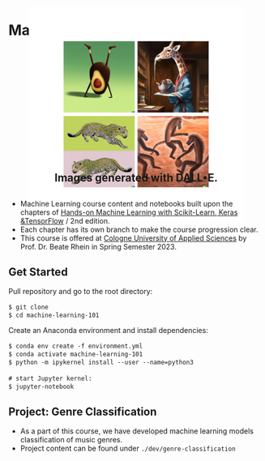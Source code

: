 # Machine Learning 101

<figure>
  <img style="margin-top:-83px;" src="./assets/MLWR-Cover.png" alt="Machine Learning 101">
  <h2 style="text-align:center;margin-top:-103px;margin-bottom:30px;">Images generated with DALL•E.</h2>
</figure>

- Machine Learning course content and notebooks built upon the chapters of [Hands-on Machine Learning with Scikit-Learn, Keras &TensorFlow](https://www.oreilly.com/library/view/hands-on-machine-learning/9781492032632/) / 2nd edition.
- Each chapter has its own branch to make the course progression clear.
- This course is offered at [Cologne University of Applied Sciences](https://www.th-koeln.de/studium/technische-informatik-master_1197.php) by Prof. Dr. Beate Rhein in Spring Semester 2023.

## Get Started
Pull repository and go to the root directory:
```shell
$ git clone
$ cd machine-learning-101
```

Create an Anaconda environment and install dependencies:
```shell
$ conda env create -f environment.yml
$ conda activate machine-learning-101
$ python -m ipykernel install --user --name=python3

# start Jupyter kernel:
$ jupyter-notebook
```

## Project: Genre Classification
- As a part of this course, we have developed machine learning models classification of music genres.
- Project content can be found under `./dev/genre-classification`